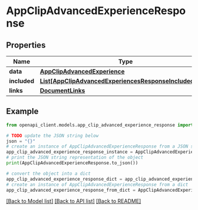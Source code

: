 # AppClipAdvancedExperienceResponse


## Properties

Name | Type | Description | Notes
------------ | ------------- | ------------- | -------------
**data** | [**AppClipAdvancedExperience**](AppClipAdvancedExperience.md) |  | 
**included** | [**List[AppClipAdvancedExperiencesResponseIncludedInner]**](AppClipAdvancedExperiencesResponseIncludedInner.md) |  | [optional] 
**links** | [**DocumentLinks**](DocumentLinks.md) |  | 

## Example

```python
from openapi_client.models.app_clip_advanced_experience_response import AppClipAdvancedExperienceResponse

# TODO update the JSON string below
json = "{}"
# create an instance of AppClipAdvancedExperienceResponse from a JSON string
app_clip_advanced_experience_response_instance = AppClipAdvancedExperienceResponse.from_json(json)
# print the JSON string representation of the object
print(AppClipAdvancedExperienceResponse.to_json())

# convert the object into a dict
app_clip_advanced_experience_response_dict = app_clip_advanced_experience_response_instance.to_dict()
# create an instance of AppClipAdvancedExperienceResponse from a dict
app_clip_advanced_experience_response_from_dict = AppClipAdvancedExperienceResponse.from_dict(app_clip_advanced_experience_response_dict)
```
[[Back to Model list]](../README.md#documentation-for-models) [[Back to API list]](../README.md#documentation-for-api-endpoints) [[Back to README]](../README.md)


